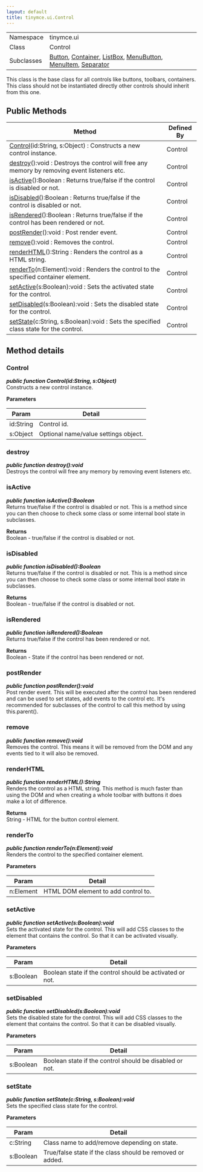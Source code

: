 ```yaml
---
layout: default
title: tinymce.ui.Control
---
```


|  |  |
| --- | --- |
| Namespace | tinymce.ui |
| Class | Control |
| Subclasses | [Button](../ui/class_tinymce.ui.Button.html), [Container](../ui/class_tinymce.ui.Container.html), [ListBox](../ui/class_tinymce.ui.ListBox.html), [MenuButton](../ui/class_tinymce.ui.MenuButton.html), [MenuItem](../ui/class_tinymce.ui.MenuItem.html), [Separator](../ui/class_tinymce.ui.Separator.html) |

This class is the base class for all controls like buttons, toolbars, containers. This class should not be instantiated directly other controls should inherit from this one.

## Public Methods

| Method | Defined By |
| --- | --- |
| [Control](#control)(id:String, s:Object) : Constructs a new control instance. | Control |
| [destroy](#destroy)():void : Destroys the control will free any memory by removing event listeners etc. | Control |
| [isActive](#isactive)():Boolean : Returns true/false if the control is disabled or not. | Control |
| [isDisabled](#isdisabled)():Boolean : Returns true/false if the control is disabled or not. | Control |
| [isRendered](#isrendered)():Boolean : Returns true/false if the control has been rendered or not. | Control |
| [postRender](#postrender)():void : Post render event. | Control |
| [remove](#remove)():void : Removes the control. | Control |
| [renderHTML](#renderhtml)():String : Renders the control as a HTML string. | Control |
| [renderTo](#renderto)(n:Element):void : Renders the control to the specified container element. | Control |
| [setActive](#setactive)(s:Boolean):void : Sets the activated state for the control. | Control |
| [setDisabled](#setdisabled)(s:Boolean):void : Sets the disabled state for the control. | Control |
| [setState](#setstate)(c:String, s:Boolean):void : Sets the specified class state for the control. | Control |

## Method details

### Control 

***public function Control(id:String, s:Object)***  
Constructs a new control instance.      

**Parameters**  

| Param | Detail |
| --- | --- |
| id:String | Control id. |
| s:Object | Optional name/value settings object. |

### destroy 

***public function destroy():void***  
Destroys the control will free any memory by removing event listeners etc.

### isActive 

***public function isActive():Boolean***  
Returns true/false if the control is disabled or not. This is a method since you can then choose to check some class or some internal bool state in subclasses.      

**Returns**  
Boolean - true/false if the control is disabled or not.

### isDisabled 

***public function isDisabled():Boolean***  
Returns true/false if the control is disabled or not. This is a method since you can then choose to check some class or some internal bool state in subclasses.      

**Returns**  
Boolean - true/false if the control is disabled or not.

### isRendered 

***public function isRendered():Boolean***  
Returns true/false if the control has been rendered or not.      

**Returns**  
Boolean - State if the control has been rendered or not.

### postRender 

***public function postRender():void***  
Post render event. This will be executed after the control has been rendered and can be used to set states, add events to the control etc. It's recommended for subclasses of the control to call this method by using this.parent().

### remove 

***public function remove():void***  
Removes the control. This means it will be removed from the DOM and any events tied to it will also be removed.

### renderHTML 

***public function renderHTML():String***  
Renders the control as a HTML string. This method is much faster than using the DOM and when creating a whole toolbar with buttons it does make a lot of difference.      

**Returns**  
String - HTML for the button control element.

### renderTo 

***public function renderTo(n:Element):void***  
Renders the control to the specified container element.      

**Parameters**  

| Param | Detail |
| --- | --- |
| n:Element | HTML DOM element to add control to. |

### setActive 

***public function setActive(s:Boolean):void***  
Sets the activated state for the control. This will add CSS classes to the element that contains the control. So that it can be activated visually.      

**Parameters**  

| Param | Detail |
| --- | --- |
| s:Boolean | Boolean state if the control should be activated or not. |

### setDisabled 

***public function setDisabled(s:Boolean):void***  
Sets the disabled state for the control. This will add CSS classes to the element that contains the control. So that it can be disabled visually.      

**Parameters**  

| Param | Detail |
| --- | --- |
| s:Boolean | Boolean state if the control should be disabled or not. |

### setState 

***public function setState(c:String, s:Boolean):void***  
Sets the specified class state for the control.      

**Parameters**  

| Param | Detail |
| --- | --- |
| c:String | Class name to add/remove depending on state. |
| s:Boolean | True/false state if the class should be removed or added. |